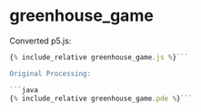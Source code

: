 

<script src="/p5/p5.min.js"></script>
<script src="greenhouse_game.js"></script>

# greenhouse_game

<main></main>

Converted p5.js:

```javascript 
{% include_relative greenhouse_game.js %}```

Original Processing:

```java 
{% include_relative greenhouse_game.pde %}```

